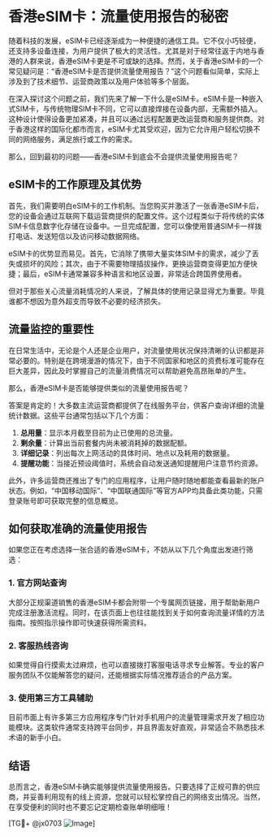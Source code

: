 # 香港eSIM卡：流量使用报告的秘密

随着科技的发展，eSIM卡已经逐渐成为一种便捷的通信工具。它不仅小巧轻便，还支持多设备连接，为用户提供了极大的灵活性。尤其是对于经常往返于内地与香港的人群来说，香港eSIM卡更是不可或缺的选择。然而，关于香港eSIM卡的一个常见疑问是：“香港eSIM卡是否提供流量使用报告？”这个问题看似简单，实际上涉及到了技术细节、运营商政策以及用户体验等多个层面。

在深入探讨这个问题之前，我们先来了解一下什么是eSIM卡。eSIM卡是一种嵌入式SIM卡，与传统物理SIM卡不同，它可以直接焊接在设备内部，无需额外插入。这种设计使得设备更加紧凑，并且可以通过远程配置更改运营商和服务提供商。对于香港这样的国际化都市而言，eSIM卡尤其受欢迎，因为它允许用户轻松切换不同的网络服务，满足旅行或工作的需求。

那么，回到最初的问题——香港eSIM卡到底会不会提供流量使用报告呢？

## eSIM卡的工作原理及其优势

首先，我们需要明白eSIM卡的工作机制。当您购买并激活了一张香港eSIM卡后，您的设备会通过互联网下载运营商提供的配置文件。这个过程类似于将传统的实体SIM卡信息数字化存储在设备中。一旦完成配置，您可以像使用普通SIM卡一样拨打电话、发送短信以及访问移动数据网络。

eSIM卡的优势显而易见。首先，它消除了携带大量实体SIM卡的需求，减少了丢失或损坏的风险；其次，由于不需要物理插拔操作，更换运营商变得更加方便快捷；最后，eSIM卡通常兼容多种语言和地区设置，非常适合跨国界使用者。

但对于那些关心流量消耗情况的人来说，了解具体的使用记录显得尤为重要。毕竟谁都不想因为意外超支而导致不必要的经济损失。

## 流量监控的重要性

在日常生活中，无论是个人还是企业用户，对流量使用状况保持清晰的认识都是非常必要的。特别是在跨境漫游的情况下，由于不同国家和地区的资费标准可能存在巨大差异，因此及时掌握自己的流量消费情况可以帮助避免高昂账单的产生。

那么，香港eSIM卡是否能够提供类似的流量使用报告呢？

答案是肯定的！大多数主流运营商都提供了在线服务平台，供客户查询详细的流量统计数据。这些平台通常包括以下几个方面：

1. **总用量**：显示本月截至目前为止已使用的总流量。
2. **剩余量**：计算出当前套餐内尚未被消耗掉的数据配额。
3. **详细记录**：列出每次上网活动的具体时间、地点以及耗用的数据量。
4. **提醒功能**：当接近预设阈值时，系统会自动发送通知提醒用户注意节约资源。

此外，许多运营商还推出了专门的应用程序，让用户随时随地都能查看最新的账户状态。例如，“中国移动国际”、“中国联通国际”等官方APP均具备此类功能，只需登录账号即可获取完整的信息概览。

## 如何获取准确的流量使用报告

如果您正在考虑选择一张合适的香港eSIM卡，不妨从以下几个角度出发进行筛选：

### 1. 官方网站查询
大部分正规渠道销售的香港eSIM卡都会附带一个专属网页链接，用于帮助新用户完成注册激活流程。同时，在该页面上也往往能找到关于如何查询流量详情的方法指南。按照指示操作即可快速获得所需资料。

### 2. 客服热线咨询
如果觉得自行摸索太过麻烦，也可以直接拨打客服电话寻求专业解答。专业的客户服务团队不仅能解答您的疑问，还能根据实际情况推荐适合的产品方案。

### 3. 使用第三方工具辅助
目前市面上有许多第三方应用程序专门针对手机用户的流量管理需求开发了相应功能模块。这类软件通常支持跨平台同步，并且界面友好直观，非常适合不熟悉技术术语的新手小白。

## 结语

总而言之，香港eSIM卡确实能够提供流量使用报告。只要选择了正规可靠的供应商，并妥善利用现有的线上资源，您就可以轻松掌控自己的网络支出情况。当然，在享受便利的同时也不要忘记定期检查账单明细哦！

[TG💪+ @jx0703 ![Image](https://github.com/user-attachments/assets/dbca1d08-cadb-493c-b0ec-ad6f7a83f270)]